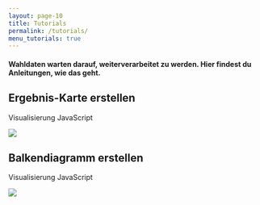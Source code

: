```yaml
---
layout: page-10
title: Tutorials
permalink: /tutorials/
menu_tutorials: true
---
```


<div id="tutorials">
<h4 class="col-sm-10 col-sm-offset-1 text-center">Wahldaten warten darauf, weiterverarbeitet zu werden. Hier findest du Anleitungen, wie das geht.</h4>

<div class="tutorial col-xs-12 col-sm-6">

<h2 class="">Ergebnis-Karte erstellen</h2>
<span class="tutorial-type">Visualisierung</span> <span class="tutorial-type">JavaScript</span>

<a href="/tutorials/karte/" title=""><img class="rounded-img" src="{{ site.staticurl }}pages/tutorial-karte/karte_2.jpg"></a>
</div>

<div class="tutorial col-xs-12 col-sm-6">

<h2 class="">Balkendiagramm erstellen</h2>
<span class="tutorial-type">Visualisierung</span> <span class="tutorial-type">JavaScript</span>

<a href="/tutorials/balkendiagramm/" title=""><img class="rounded-img" src="{{ site.staticurl }}pages/tutorial-balkendiagramm/balken_3.jpg"></a>
</div>

</div>
